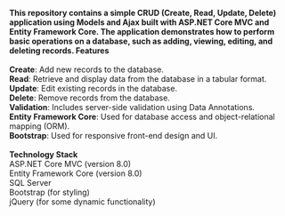 **This repository contains a simple CRUD (Create, Read, Update, Delete) application using Models and Ajax built with ASP.NET Core MVC and Entity Framework Core. The application demonstrates how to perform basic operations on a database, such as adding, viewing, editing, and deleting records.
Features**<br/><br/>
**Create**: Add new records to the database.<br/>
**Read**: Retrieve and display data from the database in a tabular format.<br/>
**Update**: Edit existing records in the database.<br/>
**Delete**: Remove records from the database.<br/>
**Validation**: Includes server-side validation using Data Annotations.<br/>
**Entity Framework Core**: Used for database access and object-relational mapping (ORM).<br/>
**Bootstrap**: Used for responsive front-end design and UI.<br/><br/>
**Technology Stack**<br/>
ASP.NET Core MVC (version 8.0)<br/>
Entity Framework Core (version 8.0)<br/>
SQL Server <br/>
Bootstrap (for styling)<br/>
jQuery (for some dynamic functionality)<br/>
